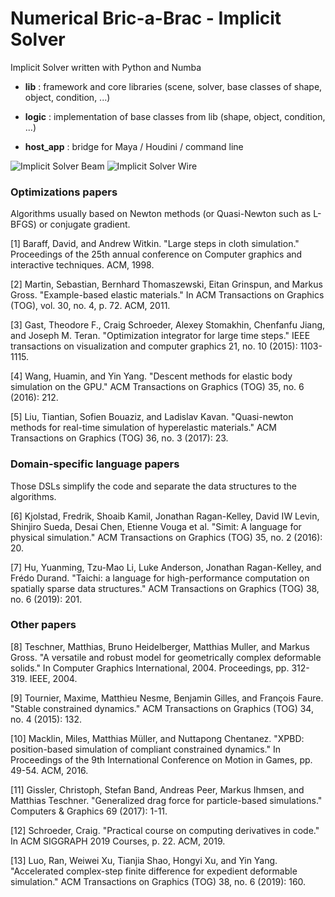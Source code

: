 # Numerical Bric-a-Brac - Implicit Solver
Implicit Solver written with Python and Numba

- **lib** : framework and core libraries (scene, solver, base classes of shape, object, condition, ...)

- **logic** : implementation of base classes from lib (shape, object, condition, ...)

- **host_app** : bridge for Maya / Houdini / command line

![Implicit Solver Beam](https://github.com/vincentbonnetcg/Numerical-Bric-a-Brac/blob/master/implicit_solver/img/implicitSolver_beam.gif)
![Implicit Solver Wire](https://github.com/vincentbonnetcg/Numerical-Bric-a-Brac/blob/master/implicit_solver/img/implicitSolver_wire.gif)

### Optimizations papers

Algorithms usually based on Newton methods (or Quasi-Newton such as L-BFGS)  or conjugate gradient. 

[1] Baraff, David, and Andrew Witkin. "Large steps in cloth simulation." Proceedings of the 25th annual conference on Computer graphics and interactive techniques. ACM, 1998.

[2] Martin, Sebastian, Bernhard Thomaszewski, Eitan Grinspun, and Markus Gross. "Example-based elastic materials." In ACM Transactions on Graphics (TOG), vol. 30, no. 4, p. 72. ACM, 2011. 

[3] Gast, Theodore F., Craig Schroeder, Alexey Stomakhin, Chenfanfu Jiang, and Joseph M. Teran. "Optimization integrator for large time steps." IEEE transactions on visualization and computer graphics 21, no. 10 (2015): 1103-1115.

[4] Wang, Huamin, and Yin Yang. "Descent methods for elastic body simulation on the GPU." ACM Transactions on Graphics (TOG) 35, no. 6 (2016): 212.

[5] Liu, Tiantian, Sofien Bouaziz, and Ladislav Kavan. "Quasi-newton methods for real-time simulation of hyperelastic materials." ACM Transactions on Graphics (TOG) 36, no. 3 (2017): 23.

### Domain-specific language papers

Those DSLs simplify the code and separate the data structures to the algorithms.

[6] Kjolstad, Fredrik, Shoaib Kamil, Jonathan Ragan-Kelley, David IW Levin, Shinjiro Sueda, Desai Chen, Etienne Vouga et al. "Simit: A language for physical simulation." ACM Transactions on Graphics (TOG) 35, no. 2 (2016): 20.

[7] Hu, Yuanming, Tzu-Mao Li, Luke Anderson, Jonathan Ragan-Kelley, and Frédo Durand. "Taichi: a language for high-performance computation on spatially sparse data structures." ACM Transactions on Graphics (TOG) 38, no. 6 (2019): 201.  

### Other papers

[8] Teschner, Matthias, Bruno Heidelberger, Matthias Muller, and Markus Gross. "A versatile and robust model for geometrically complex deformable solids." In Computer Graphics International, 2004. Proceedings, pp. 312-319. IEEE, 2004.

[9] Tournier, Maxime, Matthieu Nesme, Benjamin Gilles, and François Faure. "Stable constrained dynamics." ACM Transactions on Graphics (TOG) 34, no. 4 (2015): 132.

[10] Macklin, Miles, Matthias Müller, and Nuttapong Chentanez. "XPBD: position-based simulation of compliant constrained dynamics." In Proceedings of the 9th International Conference on Motion in Games, pp. 49-54. ACM, 2016.

[11] Gissler, Christoph, Stefan Band, Andreas Peer, Markus Ihmsen, and Matthias Teschner. "Generalized drag force for particle-based simulations." Computers & Graphics 69 (2017): 1-11.

[12] Schroeder, Craig. "Practical course on computing derivatives in code." In ACM SIGGRAPH 2019 Courses, p. 22. ACM, 2019.

[13] Luo, Ran, Weiwei Xu, Tianjia Shao, Hongyi Xu, and Yin Yang. "Accelerated complex-step finite difference for expedient deformable simulation." ACM Transactions on Graphics (TOG) 38, no. 6 (2019): 160.


